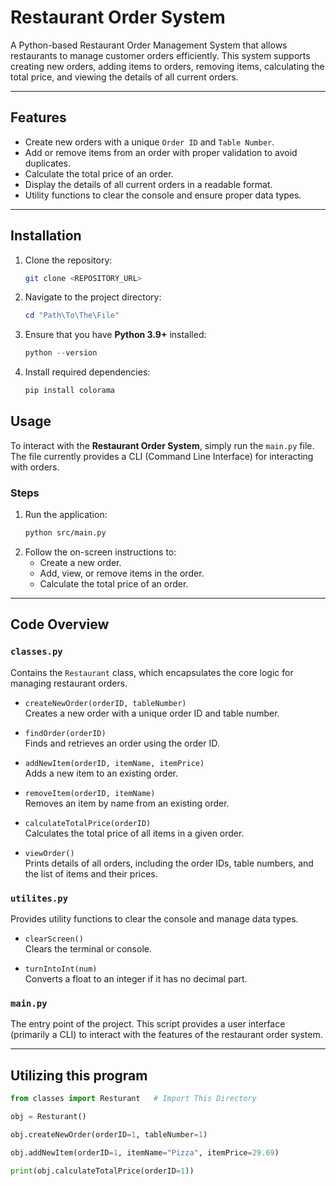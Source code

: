 # Restaurant Order System

A Python-based Restaurant Order Management System that allows restaurants to manage customer orders efficiently. This system supports creating new orders, adding items to orders, removing items, calculating the total price, and viewing the details of all current orders.

---

## Features

- Create new orders with a unique `Order ID` and `Table Number`.
- Add or remove items from an order with proper validation to avoid duplicates.
- Calculate the total price of an order.
- Display the details of all current orders in a readable format.
- Utility functions to clear the console and ensure proper data types.

---

## Installation

1. Clone the repository:
   ```bash
   git clone <REPOSITORY_URL>
   ```
2. Navigate to the project directory:
   ```powershell
   cd "Path\To\The\File"
   ```
3. Ensure that you have **Python 3.9+** installed:
   ```powershell
   python --version
   ```
4. Install required dependencies:
   ```powershell
   pip install colorama
   ```

## Usage

To interact with the **Restaurant Order System**, simply run the `main.py` file. The file currently provides a CLI (Command Line Interface) for interacting with orders.

### Steps

1. Run the application:
   ```bash
   python src/main.py
   ```
2. Follow the on-screen instructions to:
   - Create a new order.
   - Add, view, or remove items in the order.
   - Calculate the total price of an order.

---

## Code Overview

### `classes.py`

Contains the `Restaurant` class, which encapsulates the core logic for managing restaurant orders.

- `createNewOrder(orderID, tableNumber)`  
  Creates a new order with a unique order ID and table number.

- `findOrder(orderID)`  
  Finds and retrieves an order using the order ID.

- `addNewItem(orderID, itemName, itemPrice)`  
  Adds a new item to an existing order.

- `removeItem(orderID, itemName)`  
  Removes an item by name from an existing order.

- `calculateTotalPrice(orderID)`  
  Calculates the total price of all items in a given order.

- `viewOrder()`  
  Prints details of all orders, including the order IDs, table numbers, and the list of items and their prices.

### `utilites.py`

Provides utility functions to clear the console and manage data types.

- `clearScreen()`  
  Clears the terminal or console.

- `turnIntoInt(num)`  
  Converts a float to an integer if it has no decimal part.

### `main.py`

The entry point of the project. This script provides a user interface (primarily a CLI) to interact with the features of the restaurant order system.

---

## Utilizing this program

```python
from classes import Resturant   # Import This Directory

obj = Resturant()

obj.createNewOrder(orderID=1, tableNumber=1)

obj.addNewItem(orderID=1, itemName="Pizza", itemPrice=29.69)

print(obj.calculateTotalPrice(orderID=1))

```